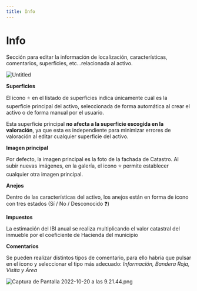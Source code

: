 ```yaml
---
title: Info
---
```

# Info

Sección para editar la información de localización, características, comentarios, superficies, etc…relacionada al activo.

![Untitled](/images/Info/Untitled.png)

**********************Superficies**********************

El icono ⭐ en el listado de superficies indica únicamente cuál es la superficie principal del activo, seleccionada de forma automática al crear el activo o de forma manual por el usuario.

Esta superficie principal **no afecta a la superficie escogida en la valoración**, ya que esta es independiente para minimizar errores de valoración al editar cualquier superficie del activo.

************************Imagen principal************************

Por defecto, la imagen principal es la foto de la fachada de Catastro. Al subir nuevas imágenes, en la galería, el icono ⭐ permite establecer cualquier otra imagen principal.

**********Anejos**********

Dentro de las características del activo, los anejos están en forma de icono con tres estados (Sí / No / Desconocido ❓)

**********Impuestos**********

La estimación del IBI anual se realiza multiplicando el valor catastral del inmueble por el coeficiente de Hacienda del municipio

**********************Comentarios**********************

Se pueden realizar distintos tipos de comentario, para ello habría que pulsar en el icono y seleccionar el tipo más adecuado: *Información, Bandera Roja, Visita y Área*

![Captura de Pantalla 2022-10-20 a las 9.21.44.png](/images/Info/Captura_de_Pantalla_2022-10-20_a_las_9.21.44.png)
